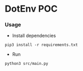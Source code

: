# DotEnv POC

### Usage

* Install dependencies
```
pip3 install -r requirements.txt
```

* Run
```
python3 src/main.py
```
